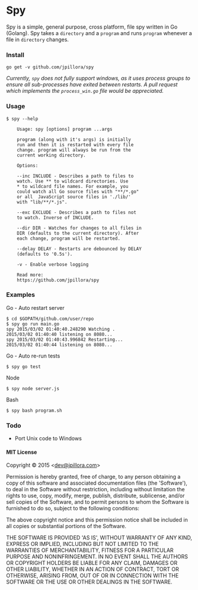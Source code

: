 # Spy

Spy is a simple, general purpose, cross platform, file spy written in Go (Golang). Spy takes a `directory` and a `program` and runs `program` whenever a file in `directory` changes.

### Install

```
go get -v github.com/jpillora/spy
```

*Currently, `spy` does not fully support windows, as it uses process groups to ensure all sub-processes have exited between restarts. A pull request which implements the `process_win.go` file would be appreciated.*

### Usage

```
$ spy --help

	Usage: spy [options] program ...args

	program (along with it's args) is initially
	run and then it is restarted with every file
	change. program will always be run from the
	current working directory.

	Options:

	--inc INCLUDE - Describes a path to files to
	watch. Use ** to wildcard directories. Use
	* to wildcard file names. For example, you
	could watch all Go source files with "**/*.go"
	or all	JavaScript source files in './lib/'
	with "lib/**/*.js".

	--exc EXCLUDE - Describes a path to files not
	to watch. Inverse of INCLUDE.

	--dir DIR - Watches for changes to all files in
	DIR (defaults to the current directory). After
	each change, program will be restarted.

	--delay DELAY - Restarts are debounced by DELAY
	(defaults to '0.5s').

	-v - Enable verbose logging

	Read more:
	https://github.com/jpillora/spy

```

### Examples

Go - Auto restart server

```
$ cd $GOPATH/github.com/user/repo
$ spy go run main.go
spy 2015/03/02 01:40:40.248290 Watching .
2015/03/02 01:40:40 listening on 8080...
spy 2015/03/02 01:40:43.996842 Restarting...
2015/03/02 01:40:44 listening on 8080...
```

Go - Auto re-run tests

```
$ spy go test
```

Node

```
$ spy node server.js
```

Bash

```
$ spy bash program.sh
```

### Todo

* Port Unix code to Windows

#### MIT License

Copyright © 2015 &lt;dev@jpillora.com&gt;

Permission is hereby granted, free of charge, to any person obtaining
a copy of this software and associated documentation files (the
'Software'), to deal in the Software without restriction, including
without limitation the rights to use, copy, modify, merge, publish,
distribute, sublicense, and/or sell copies of the Software, and to
permit persons to whom the Software is furnished to do so, subject to
the following conditions:

The above copyright notice and this permission notice shall be
included in all copies or substantial portions of the Software.

THE SOFTWARE IS PROVIDED 'AS IS', WITHOUT WARRANTY OF ANY KIND,
EXPRESS OR IMPLIED, INCLUDING BUT NOT LIMITED TO THE WARRANTIES OF
MERCHANTABILITY, FITNESS FOR A PARTICULAR PURPOSE AND NONINFRINGEMENT.
IN NO EVENT SHALL THE AUTHORS OR COPYRIGHT HOLDERS BE LIABLE FOR ANY
CLAIM, DAMAGES OR OTHER LIABILITY, WHETHER IN AN ACTION OF CONTRACT,
TORT OR OTHERWISE, ARISING FROM, OUT OF OR IN CONNECTION WITH THE
SOFTWARE OR THE USE OR OTHER DEALINGS IN THE SOFTWARE.

